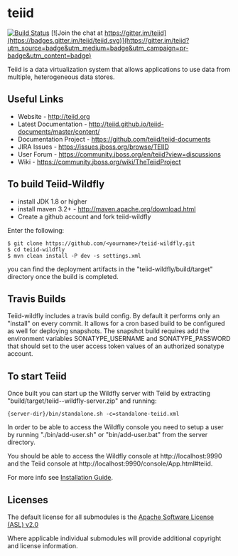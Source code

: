 teiid
=====

[![Build Status](https://travis-ci.org/teiid/teiid.svg?branch=master)](https://travis-ci.org/teiid/teiid-wildfly)
[![Join the chat at https://gitter.im/teiid](https://badges.gitter.im/teiid/teiid.svg)](https://gitter.im/teiid?utm_source=badge&utm_medium=badge&utm_campaign=pr-badge&utm_content=badge)

Teiid is a data virtualization system that allows applications to use data from multiple, heterogeneous data stores.

## Useful Links
- Website - http://teiid.org
- Latest Documentation - http://teiid.github.io/teiid-documents/master/content/
- Documentation Project - https://github.com/teiid/teiid-documents
- JIRA Issues -  https://issues.jboss.org/browse/TEIID
- User Forum - https://community.jboss.org/en/teiid?view=discussions
- Wiki - https://community.jboss.org/wiki/TheTeiidProject

## To build Teiid-Wildfly
- install JDK 1.8 or higher
- install maven 3.2+ - http://maven.apache.org/download.html
- Create a github account and fork teiid-wildfly

Enter the following:

	$ git clone https://github.com/<yourname>/teiid-wildfly.git
	$ cd teiid-wildfly
	$ mvn clean install -P dev -s settings.xml
	
you can find the deployment artifacts in the "teiid-wildfly/build/target" directory once the build is completed.

## Travis Builds

Teiid-wildfly includes a travis build config.  By default it performs only an "install" on every commit.  It allows for a
cron based build to be configured as well for deploying snapshots.  The snapshot build requires add the environment
variables SONATYPE_USERNAME and SONATYPE_PASSWORD that should set to the user access token values of an
authorized sonatype account.

## To start Teiid

Once built you can start up the Wildfly server with Teiid by extracting "build/target/teiid-<version>-wildfly-server.zip" and running:

	{server-dir}/bin/standalone.sh -c=standalone-teiid.xml

In order to be able to access the Wildfly console you need to setup a user by running "./bin/add-user.sh" or "bin/add-user.bat" from the server directory.

You should be able to access the Wildfly console at http://localhost:9990 and the Teiid console at http://localhost:9990/console/App.html#teiid.

For more info see [Installation Guide](http://teiid.github.io/teiid-documents/master/content/admin/Installation_Guide.html).

Licenses
-------

The default license for all submodules is the [Apache Software License (ASL) v2.0][1]

Where applicable individual submodules will provide additional copyright and license information.

[1]: view-source:https://www.apache.org/licenses/LICENSE-2.0
